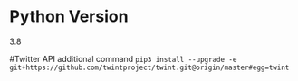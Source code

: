 # Python Version
3.8

#Twitter API additional command
`pip3 install --upgrade -e git+https://github.com/twintproject/twint.git@origin/master#egg=twint`

